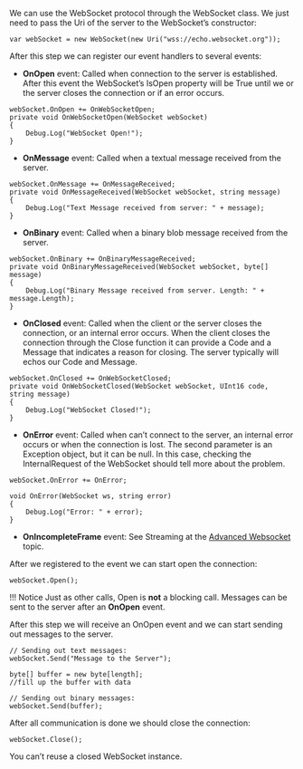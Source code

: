 We can use the WebSocket protocol through the WebSocket class. We just need to pass the Uri of the server to the WebSocket’s constructor:

```language-csharp
var webSocket = new WebSocket(new Uri("wss://echo.websocket.org"));
```

After this step we can register our event handlers to several events:

- **OnOpen** event: Called when connection to the server is established. After this event the WebSocket’s IsOpen property will be True until we or the server closes the connection or if an error occurs.

```language-csharp
webSocket.OnOpen += OnWebSocketOpen;
private void OnWebSocketOpen(WebSocket webSocket)
{
	Debug.Log("WebSocket Open!");
}
```

- **OnMessage** event: Called when a textual message received from the server.

```language-csharp
webSocket.OnMessage += OnMessageReceived;
private void OnMessageReceived(WebSocket webSocket, string message)
{
	Debug.Log("Text Message received from server: " + message);
}
```

- **OnBinary** event: Called when a binary blob message received from the server.

```language-csharp
webSocket.OnBinary += OnBinaryMessageReceived;
private void OnBinaryMessageReceived(WebSocket webSocket, byte[] message)
{
	Debug.Log("Binary Message received from server. Length: " + message.Length);
}
```

- **OnClosed** event: Called when the client or the server closes the connection, or an internal error occurs. When the client closes the connection through the Close function it can provide a Code and a Message that indicates a reason for closing. The server typically will echos our Code and Message.

```language-csharp
webSocket.OnClosed += OnWebSocketClosed;
private void OnWebSocketClosed(WebSocket webSocket, UInt16 code, string message)
{
	Debug.Log("WebSocket Closed!");
}
```

- **OnError** event: Called when can’t connect to the server, an internal error occurs or when the connection is lost. The second parameter is an Exception object, but it can be null. In this case, checking the InternalRequest of the WebSocket should tell more about the problem.

```language-csharp
webSocket.OnError += OnError;

void OnError(WebSocket ws, string error)
{
	Debug.Log("Error: " + error);
}
```

- **OnIncompleteFrame** event: See Streaming at the [Advanced Websocket](AdvancedWebSocket.md) topic.

After we registered to the event we can start open the connection:

```language-csharp
webSocket.Open();
```
!!! Notice
	Just as other calls, Open is **not** a blocking call. Messages can be sent to the server after an **OnOpen** event.

After this step we will receive an OnOpen event and we can start sending out messages to the server.

```language-csharp
// Sending out text messages:
webSocket.Send("Message to the Server");

byte[] buffer = new byte[length];
//fill up the buffer with data

// Sending out binary messages:
webSocket.Send(buffer);
```

After all communication is done we should close the connection:

```language-csharp
webSocket.Close();
```

You can’t reuse a closed WebSocket instance.